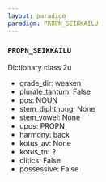 ```yaml
---
layout: paradigm
paradigm: PROPN_SEIKKAILU
---
```

### ` PROPN_SEIKKAILU `

Dictionary class 2u
* grade_dir: weaken
* plurale_tantum: False
* pos: NOUN
* stem_diphthong: None
* stem_vowel: None
* upos: PROPN
* harmony: back
* kotus_av: None
* kotus_tn: 2
* clitics: False
* possessive: False

